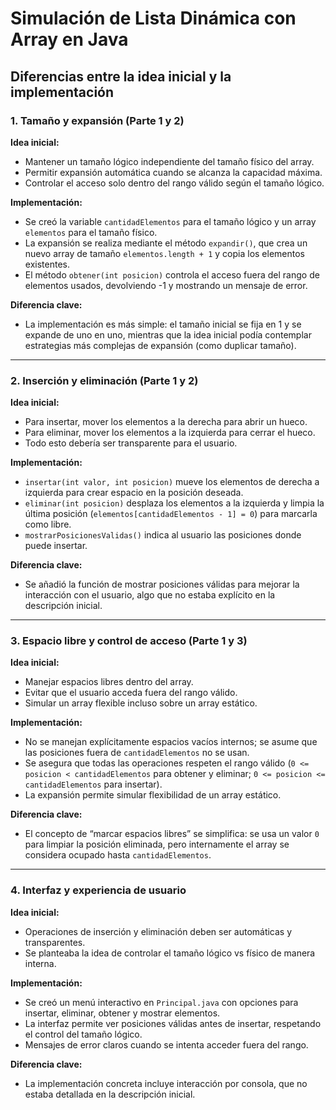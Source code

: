 # Simulación de Lista Dinámica con Array en Java

## Diferencias entre la idea inicial y la implementación

### 1. Tamaño y expansión (Parte 1 y 2)
**Idea inicial:**
- Mantener un tamaño lógico independiente del tamaño físico del array.
- Permitir expansión automática cuando se alcanza la capacidad máxima.
- Controlar el acceso solo dentro del rango válido según el tamaño lógico.

**Implementación:**
- Se creó la variable `cantidadElementos` para el tamaño lógico y un array `elementos` para el tamaño físico.
- La expansión se realiza mediante el método `expandir()`, que crea un nuevo array de tamaño `elementos.length + 1` y copia los elementos existentes.
- El método `obtener(int posicion)` controla el acceso fuera del rango de elementos usados, devolviendo -1 y mostrando un mensaje de error.

**Diferencia clave:**  
- La implementación es más simple: el tamaño inicial se fija en 1 y se expande de uno en uno, mientras que la idea inicial podía contemplar estrategias más complejas de expansión (como duplicar tamaño).

---

### 2. Inserción y eliminación (Parte 1 y 2)
**Idea inicial:**
- Para insertar, mover los elementos a la derecha para abrir un hueco.
- Para eliminar, mover los elementos a la izquierda para cerrar el hueco.
- Todo esto debería ser transparente para el usuario.

**Implementación:**
- `insertar(int valor, int posicion)` mueve los elementos de derecha a izquierda para crear espacio en la posición deseada.
- `eliminar(int posicion)` desplaza los elementos a la izquierda y limpia la última posición (`elementos[cantidadElementos - 1] = 0`) para marcarla como libre.
- `mostrarPosicionesValidas()` indica al usuario las posiciones donde puede insertar.

**Diferencia clave:**  
- Se añadió la función de mostrar posiciones válidas para mejorar la interacción con el usuario, algo que no estaba explícito en la descripción inicial.

---

### 3. Espacio libre y control de acceso (Parte 1 y 3)
**Idea inicial:**
- Manejar espacios libres dentro del array.
- Evitar que el usuario acceda fuera del rango válido.
- Simular un array flexible incluso sobre un array estático.

**Implementación:**
- No se manejan explícitamente espacios vacíos internos; se asume que las posiciones fuera de `cantidadElementos` no se usan.
- Se asegura que todas las operaciones respeten el rango válido (`0 <= posicion < cantidadElementos` para obtener y eliminar; `0 <= posicion <= cantidadElementos` para insertar).
- La expansión permite simular flexibilidad de un array estático.

**Diferencia clave:**  
- El concepto de “marcar espacios libres” se simplifica: se usa un valor `0` para limpiar la posición eliminada, pero internamente el array se considera ocupado hasta `cantidadElementos`.

---

### 4. Interfaz y experiencia de usuario
**Idea inicial:**
- Operaciones de inserción y eliminación deben ser automáticas y transparentes.
- Se planteaba la idea de controlar el tamaño lógico vs físico de manera interna.

**Implementación:**
- Se creó un menú interactivo en `Principal.java` con opciones para insertar, eliminar, obtener y mostrar elementos.
- La interfaz permite ver posiciones válidas antes de insertar, respetando el control del tamaño lógico.
- Mensajes de error claros cuando se intenta acceder fuera del rango.

**Diferencia clave:**  
- La implementación concreta incluye interacción por consola, que no estaba detallada en la descripción inicial.

